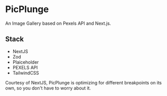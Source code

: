 # PicPlunge

An Image Gallery based on Pexels API and Next.js.

## Stack

- NextJS
- Zod
- Plaiceholder
- PEXELS API
- TailwindCSS

Courtesy of NextJS, PicPlunge is optimizing for different breakpoints on its own, so you don't have to worry about it.
